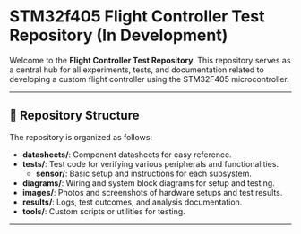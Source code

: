 # STM32f405 Flight Controller Test Repository (In Development) 

Welcome to the **Flight Controller Test Repository**. This repository serves as a central hub for all experiments, tests, and documentation related to developing a custom flight controller using the STM32F405 microcontroller.

---

## 📁 Repository Structure

The repository is organized as follows:

- **datasheets/**: Component datasheets for easy reference.
- **tests/**: Test code for verifying various peripherals and functionalities.
  - **sensor/**: Basic setup and instructions for each subsystem.
- **diagrams/**: Wiring and system block diagrams for setup and testing.
- **images/**: Photos and screenshots of hardware setups and test results.
- **results/**: Logs, test outcomes, and analysis documentation.
- **tools/**: Custom scripts or utilities for testing.

---
